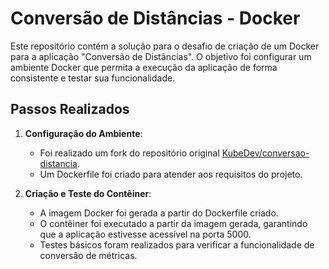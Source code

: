 # Conversão de Distâncias - Docker

Este repositório contém a solução para o desafio de criação de um Docker para a aplicação "Conversão de Distâncias". O objetivo foi configurar um ambiente Docker que permita a execução da aplicação de forma consistente e testar sua funcionalidade.

## Passos Realizados

1. **Configuração do Ambiente**:
   - Foi realizado um fork do repositório original [KubeDev/conversao-distancia](https://github.com/KubeDev/conversao-distancia).
   - Um Dockerfile foi criado para atender aos requisitos do projeto.

2. **Criação e Teste do Contêiner**:
   - A imagem Docker foi gerada a partir do Dockerfile criado.
   - O contêiner foi executado a partir da imagem gerada, garantindo que a aplicação estivesse acessível na porta 5000.
   - Testes básicos foram realizados para verificar a funcionalidade de conversão de métricas.

